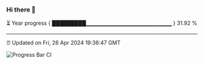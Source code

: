 ### Hi there 👋

⏳ Year progress { █████████▁▁▁▁▁▁▁▁▁▁▁▁▁▁▁▁▁▁▁▁▁ } 31.92 %

---

⏰ Updated on Fri, 26 Apr 2024 19:36:47 GMT

![Progress Bar CI](https://github.com/IshwaranRudhara/GIT-ACTION/workflows/Progress%20Bar%20CI/badge.svg)
